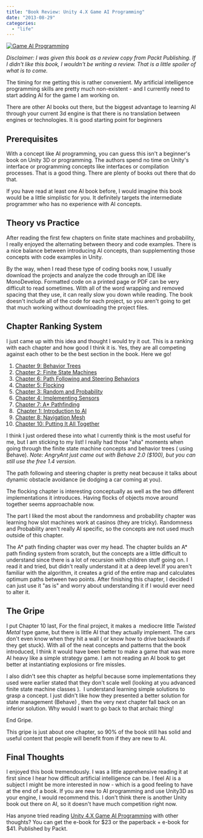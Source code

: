 ```yaml
---
title: "Book Review: Unity 4.X Game AI Programming"
date: "2013-08-29"
categories: 
  - "life"
---
```


[![Game AI Programming](/images/3400OT-239x300.jpg)](http://blog.scottpetrovic.com/wp-content/uploads/2013/08/3400OT.jpg)

_Disclaimer: I was given this book as a review copy from Packt Publishing. If I didn't like this book, I wouldn't be writing a review. That is a little spoiler of what is to come._

The timing for me getting this is rather convenient. My artificial intelligence programming skills are pretty much non-existent - and I currently need to start adding AI for the game I am working on.

There are other AI books out there, but the biggest advantage to learning AI through your current 3d engine is that there is no translation between engines or technologies. It is good starting point for beginners

## Prerequisites

With a concept like AI programming, you can guess this isn't a beginner's book on Unity 3D or programming. The authors spend no time on Unity's interface or programming concepts like interfaces or compilation processes. That is a good thing. There are plenty of books out there that do that.

If you have read at least one AI book before, I would imagine this book would be a little simplistic for you. It definitely targets the intermediate programmer who has no experience with AI concepts.

## Theory vs Practice

After reading the first few chapters on finite state machines and probability, I really enjoyed the alternating between theory and code examples. There is a nice balance between introducing AI concepts, than supplementing those concepts with code examples in Unity.

By the way, when I read these type of coding books now, I usually download the projects and analyze the code through an IDE like MonoDevelop. Formatted code on a printed page or PDF can be very difficult to read sometimes. With all of the word wrapping and removed spacing that they use, it can really slow you down while reading. The book doesn't include all of the code for each project, so you aren't going to get that much working without downloading the project files.

## Chapter Ranking System

I just came up with this idea and thought I would try it out. This is a ranking with each chapter and how good I think it is. Yes, they are all competing against each other to be the best section in the book. Here we go!

1. [Chapter 9: Behavior Trees](http://www.packtpub.com/unity-4-x-game-artificial-intelligence-programming/book#chapter_9)
2. [Chapter 2: Finite State Machines](http://www.packtpub.com/unity-4-x-game-artificial-intelligence-programming/book#chapter_2)
3. [Chapter 6: Path Following and Steering Behaviors](http://www.packtpub.com/unity-4-x-game-artificial-intelligence-programming/book#chapter_6)
4. [Chapter 5: Flocking](http://www.packtpub.com/unity-4-x-game-artificial-intelligence-programming/book#chapter_5)
5. [Chapter 3: Random and Probability](http://www.packtpub.com/unity-4-x-game-artificial-intelligence-programming/book#chapter_3)
6. [Chapter 4: Implementing Sensors](http://www.packtpub.com/unity-4-x-game-artificial-intelligence-programming/book#chapter_4)
7. [Chapter 7: A\* Pathfinding](http://www.packtpub.com/unity-4-x-game-artificial-intelligence-programming/book#chapter_7)
8.  [Chapter 1: Introduction to AI](http://www.packtpub.com/unity-4-x-game-artificial-intelligence-programming/book#chapter_1)
9. [Chapter 8: Navigation Mesh](http://www.packtpub.com/unity-4-x-game-artificial-intelligence-programming/book#chapter_8)
10. [Chapter 10: Putting It All Together](http://www.packtpub.com/unity-4-x-game-artificial-intelligence-programming/book#chapter_10)

I think I just ordered these into what I currently think is the most useful for me, but I am sticking to my list! I really had those "aha" moments when going through the finite state machine concepts and behavior trees ( using Behave). _Note: AngryAnt just came out with Behave 2.0 ($100), but you can still use the free 1.4 version._

The path following and steering chapter is pretty neat because it talks about dynamic obstacle avoidance (ie dodging a car coming at you).

The flocking chapter is interesting conceptually as well as the two different implementations it introduces. Having flocks of objects move around together seems approachable now.

The part I liked the most about the randomness and probability chapter was learning how slot machines work at casinos (they are tricky). Randomness and Probability aren't really AI specific, so the concepts are not used much outside of this chapter.

The A\* path finding chapter was over my head. The chapter builds an A\* path finding system from scratch, but the concepts are a little difficult to understand since there is a lot of recursion with children stuff going on. I read it and tried, but didn't really understand it at a deep level.If you aren't familiar with the algorithm, it creates a grid of the entire map and calculates optimum paths between two points. After finishing this chapter, I decided I can just use it "as is" and worry about understanding it if I would ever need to alter it.

## The Gripe

I put Chapter 10 last, For the final project, it makes a  mediocre little _Twisted Metal_ type game, but there is little AI that they actually implement. The cars don't even know when they hit a wall ( or know how to drive backwards if they get stuck). With all of the neat concepts and patterns that the book introduced, I think it would have been better to make a game that was more AI heavy like a simple strategy game. I am not reading an AI book to get better at instantiating explosions or fire missles.

I also didn't see this chapter as helpful because some implementations they used were earlier stated that they don't scale well (looking at you advanced finite state machine classes ).  I understand learning simple solutions to grasp a concept. I just didn't like how they presented a better solution for state management (Behave) , then the very next chapter fall back on an inferior solution. Why would I want to go back to that archaic thing!

End Gripe.

This gripe is just about one chapter, so 90% of the book still has solid and useful content that people will benefit from if they are new to AI.

## Final Thoughts

I enjoyed this book tremendously. I was a little apprehensive reading it at first since I hear how difficult artificial intelligence can be. I feel AI is a subject I might be more interested in now - which is a good feeling to have at the end of a book. If you are new to AI programming and use Unity3D as your engine, I would recommend this. I don't think there is another Unity book out there on AI, so it doesn't have much competition right now.

Has anyone tried reading [Unity 4.X Game AI Programming](http://bit.ly/1cMsi7y) with other thoughts? You can get the e-book for $23 or the paperback + e-book for $41. Published by Packt.
